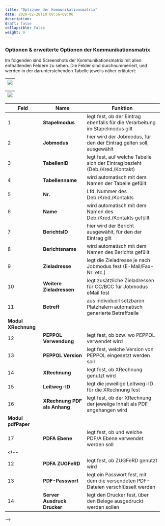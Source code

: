 ```yaml
---
title: "Optionen der Kommunikationsmatrix"
date: 2020-02-28T10:08:56+09:00
description: 
draft: false
collapsible: false
weight: 9
---
```


### Optionen & erweiterte Optionen der Kommunikationsmatrix

Im folgenden sind Screenshots der Kommunikationsmatrix mit allen enthaltenden Feldern zu sehen.
Die Felder sind durchnummeriert, und werden in der darunterstehenden Tabelle jeweils näher erläutert:

<!-- static -->
|![](images/connectornav/matrix/kom_matrix_1_mt.png)|
|-|

|![](images/connectornav/matrix/kom_matrix_2_mt.png)|
|-|

| **Feld**                                            | **Name**                    | **Funktion**                                                                     |
|-----------------------------------------------------|-----------------------------|----------------------------------------------------------------------------------|
| 1                                                   | **Stapelmodus**             | legt fest, ob der Eintrag ebenfalls für die Verarbeitung im Stapelmodus gilt     |
| 2                                                   | **Jobmodus**                |hier wird der Jobmodus, für den der Eintrag gelten soll, ausgewählt               |
| 3                                                   | **TabellenID**              | legt fest, auf welche Tabelle sich der Eintrag bezieht (Deb./Kred./Kontakt)      |
| 4                                                   | **Tabellenname**            | wird automatisch mit dem Namen der Tabelle gefüllt                               |
| 5                                                   | **Nr.**                     | Lfd. Nummer des Deb./Kred./Kontakts                                              |
| 6                                                   | **Name**                    | wird automatisch mit dem Namen des Deb./Kred./Kontakts gefüllt                   |
| 7                                                   | **BerichtsID**              | hier wird der Bericht ausgewählt, für den der Eintrag gilt                       |
| 8                                                   | **Berichtsname**            | wird automatisch mit dem Namen des Berichts gefüllt                              |
| 9                                                   | **Zieladresse**             | legt die Zieladresse je nach Jobmodus fest (E-Mail/Fax-Nr. etc.)                 |
| 10                                                  | **Weitere Zieladressen**    | legt zusätzliche Zieladressen für CC/BCC für Jobmodus eMail fest                 |
| 11                                                  | **Betreff**                 | aus individuell setzbaren Platzhalern automatisch generierte Betreffzeile        |
| **Modul XRechnung**|||
| 12                                                  | **PEPPOL Verwendung**       | legt fest, ob bzw. wo PEPPOL verwendet wird                                      |
| 13                                                  | **PEPPOL Version**          | legt fest, welche Version von PEPPOL eingesetzt werden soll                      |
| 14                                                  | **XRechnung**               | legt fest, ob XRechnung genutzt wird                                             |
| 15                                                  | **Leitweg-ID**              | legt die jeweilige Leitweg-ID für die XRechnung fest                             |
| 16                                                  | **XRechnung PDF als Anhang**| legt fest, ob der XRechnung der jeweiige Inhalt als PDF angehangen wird          | 
| **Modul pdfPaper**|||
| 17                                                  | **PDFA Ebene**              | legt fest, ob und welche PDF/A Ebene verwendet werden soll                       |
<!-- | 
| 12                                                  | **PDFA ZUGFeRD**            | legt fest, ob ZUGFeRD genutzt wird                                               |
| 13                                                  | **PDF-Passwort**            | legt ein Passwort fest, mit dem die versendeten PDF-Dateien verschlüsselt werden |
| 14                                                  | **Server Ausdruck Drucker** | legt den Drucker fest, über den Belege ausgedruckt werden sollen                 |
-->